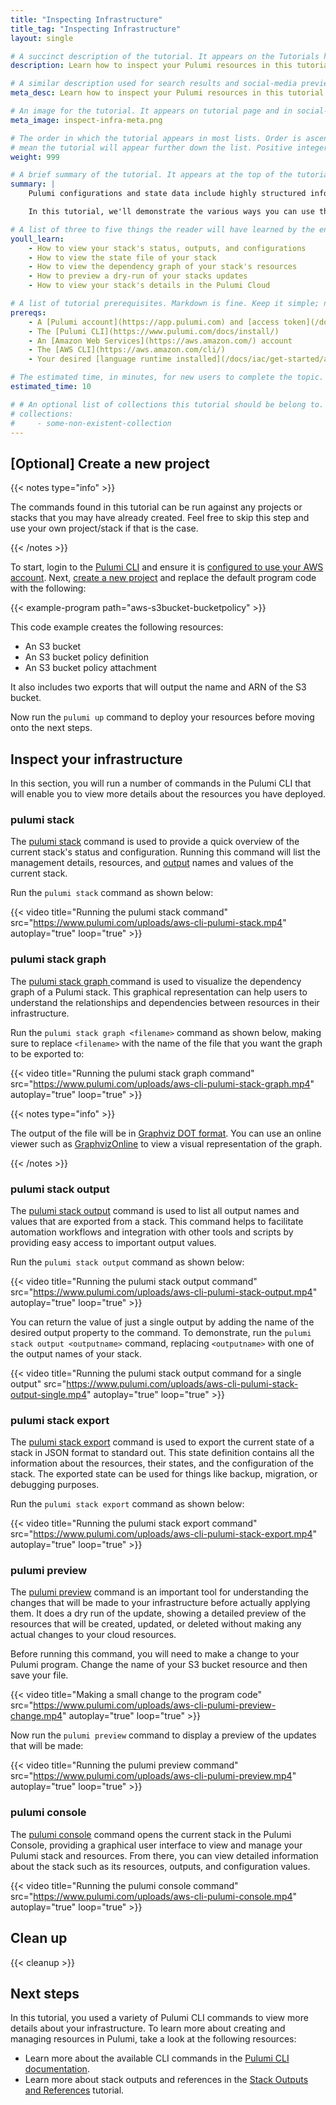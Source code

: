 ```yaml
---
title: "Inspecting Infrastructure"
title_tag: "Inspecting Infrastructure"
layout: single

# A succinct description of the tutorial. It appears on the Tutorials home and collection pages.
description: Learn how to inspect your Pulumi resources in this tutorial.

# A similar description used for search results and social-media previews.
meta_desc: Learn how to inspect your Pulumi resources in this tutorial.

# An image for the tutorial. It appears on tutorial page and in social-media previews.
meta_image: inspect-infra-meta.png

# The order in which the tutorial appears in most lists. Order is ascending, so higher numbers
# mean the tutorial will appear further down the list. Positive integers only.
weight: 999

# A brief summary of the tutorial. It appears at the top of the tutorial page. Markdown is fine.
summary: |
    Pulumi configurations and state data include highly structured information about the resources they manage, such as dependency information, outputs, and more. The Pulumi CLI includes commands for inspecting this data. You can use these to integrate other tools with Pulumi's infrastructure data, or just to gain a deeper or more holistic understanding of your infrastructure.

    In this tutorial, we'll demonstrate the various ways you can use the Pulumi CLI to inspect your infrastructure.

# A list of three to five things the reader will have learned by the end of the tutorial.
youll_learn:
    - How to view your stack's status, outputs, and configurations
    - How to view the state file of your stack
    - How to view the dependency graph of your stack's resources
    - How to preview a dry-run of your stacks updates
    - How to view your stack's details in the Pulumi Cloud

# A list of tutorial prerequisites. Markdown is fine. Keep it simple; no need to be exhaustive here.
prereqs:
    - A [Pulumi account](https://app.pulumi.com) and [access token](/docs/pulumi-cloud/access-management/access-tokens/)
    - The [Pulumi CLI](https://www.pulumi.com/docs/install/)
    - An [Amazon Web Services](https://aws.amazon.com/) account
    - The [AWS CLI](https://aws.amazon.com/cli/)
    - Your desired [language runtime installed](/docs/iac/get-started/aws/begin/#install-language-runtime)

# The estimated time, in minutes, for new users to complete the topic.
estimated_time: 10

# # An optional list of collections this tutorial should be belong to. Collections are defined in data/tutorials/collections.yaml.
# collections:
#     - some-non-existent-collection
---
```


## [Optional] Create a new project

{{< notes type="info" >}}

The commands found in this tutorial can be run against any projects or stacks that you may have already created. Feel free to skip this step and use your own project/stack if that is the case.

{{< /notes >}}

To start, login to the [Pulumi CLI](/docs/cli/commands/pulumi_login/) and ensure it is [configured to use your AWS account](/docs/iac/get-started/aws/begin/#configure-pulumi-to-access-your-aws-account). Next, [create a new project](/docs/iac/get-started/aws/create-project/) and replace the default program code with the following:

{{< example-program path="aws-s3bucket-bucketpolicy" >}}

This code example creates the following resources:

- An S3 bucket
- An S3 bucket policy definition
- An S3 bucket policy attachment

It also includes two exports that will output the name and ARN of the S3 bucket.

Now run the `pulumi up` command to deploy your resources before moving onto the next steps.

## Inspect your infrastructure

In this section, you will run a number of commands in the Pulumi CLI that will enable you to view more details about the resources you have deployed.

### pulumi stack

The [pulumi stack](/docs/cli/commands/pulumi_stack/) command is used to provide a quick overview of the current stack's status and configuration. Running this command will list the management details, resources, and [output](/docs/concepts/inputs-outputs/#outputs) names and values of the current stack.

Run the `pulumi stack` command as shown below:

{{< video title="Running the pulumi stack command" src="https://www.pulumi.com/uploads/aws-cli-pulumi-stack.mp4" autoplay="true" loop="true" >}}

### pulumi stack graph

The [pulumi stack graph <filename>](/docs/cli/commands/pulumi_stack_graph/) command is used to visualize the dependency graph of a Pulumi stack. This graphical representation can help users to understand the relationships and dependencies between resources in their infrastructure.

Run the `pulumi stack graph <filename>` command as shown below, making sure to replace `<filename>` with the name of the file that you want the graph to be exported to:

{{< video title="Running the pulumi stack graph command" src="https://www.pulumi.com/uploads/aws-cli-pulumi-stack-graph.mp4" autoplay="true" loop="true" >}}

{{< notes type="info" >}}

The output of the file will be in [Graphviz DOT format](https://graphviz.org/doc/info/lang.html). You can use an online viewer such as [GraphvizOnline](https://dreampuf.github.io/GraphvizOnline) to view a visual representation of the graph.

{{< /notes >}}

### pulumi stack output

The [pulumi stack output](/docs/cli/commands/pulumi_stack_output/) command is used to list all output names and values that are exported from a stack. This command helps to facilitate automation workflows and integration with other tools and scripts by providing easy access to important output values.

Run the `pulumi stack output` command as shown below:

{{< video title="Running the pulumi stack output command" src="https://www.pulumi.com/uploads/aws-cli-pulumi-stack-output.mp4" autoplay="true" loop="true" >}}

You can return the value of just a single output by adding the name of the desired output property to the command. To demonstrate, run the `pulumi stack output <outputname>` command, replacing `<outputname>` with one of the output names of your stack.

{{< video title="Running the pulumi stack output command for a single output" src="https://www.pulumi.com/uploads/aws-cli-pulumi-stack-output-single.mp4" autoplay="true" loop="true" >}}

### pulumi stack export

The [pulumi stack export](/docs/cli/commands/pulumi_stack_export/) command is used to export the current state of a stack in JSON format to standard out. This state definition contains all the information about the resources, their states, and the configuration of the stack. The exported state can be used for things like backup, migration, or debugging purposes.

Run the `pulumi stack export` command as shown below:

{{< video title="Running the pulumi stack export command" src="https://www.pulumi.com/uploads/aws-cli-pulumi-stack-export.mp4" autoplay="true" loop="true" >}}

### pulumi preview

The [pulumi preview](/docs/cli/commands/pulumi_preview/) command is an important tool for understanding the changes that will be made to your infrastructure before actually applying them. It does a dry run of the update, showing a detailed preview of the resources that will be created, updated, or deleted without making any actual changes to your cloud resources.

Before running this command, you will need to make a change to your Pulumi program. Change the name of your S3 bucket resource and then save your file.

{{< video title="Making a small change to the program code" src="https://www.pulumi.com/uploads/aws-cli-pulumi-preview-change.mp4" autoplay="true" loop="true" >}}

Now run the `pulumi preview` command to display a preview of the updates that will be made:

{{< video title="Running the pulumi preview command" src="https://www.pulumi.com/uploads/aws-cli-pulumi-preview.mp4" autoplay="true" loop="true" >}}

### pulumi console

The [pulumi console](/docs/cli/commands/pulumi_console/) command opens the current stack in the Pulumi Console, providing a graphical user interface to view and manage your Pulumi stack and resources. From there, you can view detailed information about the stack such as its resources, outputs, and configuration values.

{{< video title="Running the pulumi console command" src="https://www.pulumi.com/uploads/aws-cli-pulumi-console.mp4" autoplay="true" loop="true" >}}

## Clean up

{{< cleanup >}}

## Next steps

In this tutorial, you used a variety of Pulumi CLI commands to view more details about your infrastructure. To learn more about creating and managing resources in Pulumi, take a look at the following resources:

- Learn more about the available CLI commands in the [Pulumi CLI documentation](/docs/cli/commands/).
- Learn more about stack outputs and references in the [Stack Outputs and References](/tutorials/stack-outputs-and-references/) tutorial.
